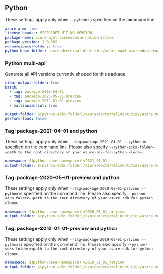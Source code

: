 ## Python

These settings apply only when `--python` is specified on the command line.

```yaml $(python)
azure-arm: true
license-header: MICROSOFT_MIT_NO_VERSION
package-name: azure-mgmt-azureadexternalidentities
package-version: 1.0.0b2
no-namespace-folders: true
python-base-folder: azureadexternalidentities/azure-mgmt-azureadexternalidentities/azure/mgmt/azureadexternalidentities
```

### Python multi-api

Generate all API versions currently shipped for this package

```yaml $(multiapi) && $(python)
clear-output-folder: true
batch:
  - tag: package-2021-04-01
  - tag: package-2020-05-01-preview
  - tag: package-2019-01-01-preview
  - multiapiscript: true
```

``` yaml $(multiapiscript)
output-folder: $(python-sdks-folder)/azureadexternalidentities/azure-mgmt-azureadexternalidentities/azure/mgmt/azureadexternalidentities/
perform-load: false
```

### Tag: package-2021-04-01 and python

These settings apply only when `--tag=package-2021-04-01 --python` is specified on the command line. Please also specify `--python-sdks-folder=<path to the root directory of your azure-sdk-for-python clone>`.

```yaml $(tag) =='package-2021-04-01'&& $(python)
namespace: $(python-base-namespace).v2021_04_01
output-folder: $(python-sdks-folder)/azureadexternalidentities/azure-mgmt-azureadexternalidentities/azure/mgmt/azureadexternalidentities/v2021_04_01
```

### Tag: package-2020-05-01-preview and python

These settings apply only when `--tag=package-2020-05-01-preview --python` is specified on the command line. Please also specify `--python-sdks-folder=<path to the root directory of your azure-sdk-for-python clone>`.

```yaml $(tag) =='package-2020-05-01-preview'&& $(python)
namespace: $(python-base-namespace).v2020_05_01_preview
output-folder: $(python-sdks-folder)/azureadexternalidentities/azure-mgmt-azureadexternalidentities/azure/mgmt/azureadexternalidentities/v2021_04_01
```

### Tag: package-2019-01-01-preview and python

These settings apply only when `--tag=package-2019-01-01-preview --python` is specified on the command line. Please also specify `--python-sdks-folder=<path to the root directory of your azure-sdk-for-python clone>`.

```yaml $(tag) =='package-2019-01-01-preview'&& $(python)
namespace: $(python-base-namespace).v2019_01_01_preview
output-folder: $(python-sdks-folder)/azureadexternalidentities/azure-mgmt-azureadexternalidentities/azure/mgmt/azureadexternalidentities/v2021_04_01
```
